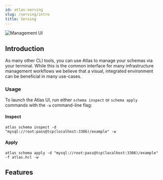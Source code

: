 ```yaml
---
id: atlas-serving
slug: /serving/intro
title: Serving
---
```


![Management UI](https://blog.ariga.io/uploads/images/posts/atlas-v0.3.0/atlas-post-ui.png)

## Introduction

As many other CLI tools, you can use Atlas to manage your schemas via your terminal.
While this is the common interface for many infrastructure management workflows
we believe that a visual, integrated environment can be beneficial in many use-cases.

### Usage

To launch the Atlas UI, run either `schema inspect` or `schema apply` commands with the `-w` command-line
flag:

#### Inspect
```
atlas schema inspect -d "mysql://root:pass@tcp(localhost:3306)/example" -w
```

#### Apply
```
atlas schema apply -d "mysql://root:pass@tcp(localhost:3306)/example" -f atlas.hcl -w
```

## Features

### 